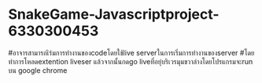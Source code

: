 # SnakeGame-Javascriptproject-6330300453
#อาจารสามารถเิร่มการทำงานของcodeโดยใช้live serverในการเริ่มการทำงานของserver
#โดยทำการโหลดextention liveser แล้วจากนั้นกดgo liveที่อยุ่บริเวรมุมขวาล่างโดยโปรแกรมจะrun บน google chrome
